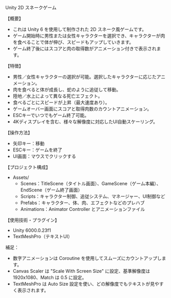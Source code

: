 Unity 2D スネークゲーム

【概要】
- これは Unity 6 を使用して制作された 2D スネーク風ゲームです。
- ゲーム開始時に男性または女性キャラクターを選択でき、キャラクターが肉を食べることで体が伸び、スピードもアップしていきます。
- ゲーム終了後にはスコアと肉の取得数がアニメーション付きで表示されます。

【特徴】
- 男性／女性キャラクターの選択が可能。選択したキャラクターに応じたアニメーション。
- 肉を食べると体が成長し、蛇のように追従して移動。
- 陸地／水上によって異なる死亡エフェクト。
- 食べるごとにスピードが上昇（最大速度あり）。
- ゲームオーバー画面にスコアと取得肉数のカウントアニメーション。
- ESCキーでいつでもゲーム終了可能。
- 4Kディスプレイを含む、様々な解像度に対応したUI自動スケーリング。

【操作方法】
- 矢印キー：移動
- ESCキー：ゲームを終了
- UI画面：マウスでクリックする

【プロジェクト構成】
- Assets/
  - Scenes：TitleScene（タイトル画面）、GameScene（ゲーム本編）、EndScene（ゲーム終了画面）
  - Scripts：キャラクター制御、追従システム、マネージャー、UI制御など
  - Prefabs：キャラクター、体、肉、エフェクトなどのプレハブ
  - Animations：Animator Controller とアニメーションファイル

【使用技術・プラグイン】
- Unity 6000.0.23f1
- TextMeshPro（テキストUI）

補足：
- 数字アニメーションは Coroutine を使用してスムーズにカウントアップします。
- Canvas Scaler は "Scale With Screen Size" に設定、基準解像度は 1920x1080、Match は 0.5 に設定。
- TextMeshPro は Auto Size 設定を使い、どの解像度でもテキストが見やすく表示されます。
